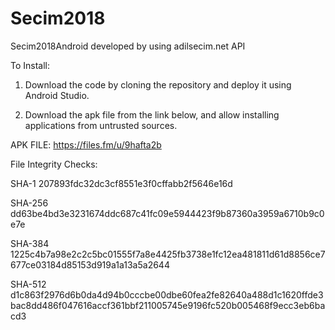 # Secim2018
Secim2018Android developed by using adilsecim.net API

To Install:

1. Download the code by cloning the repository and deploy it using Android Studio.

2. Download the apk file from the link below, and allow installing applications from untrusted sources.

APK FILE: https://files.fm/u/9hafta2b

File Integrity Checks:

SHA-1	207893fdc32dc3cf8551e3f0cffabb2f5646e16d

SHA-256	dd63be4bd3e3231674ddc687c41fc09e5944423f9b87360a3959a6710b9c0e7e

SHA-384	1225c4b7a98e2c2c5bc01555f7a8e4425fb3738e1fc12ea481811d61d8856ce7677ce03184d85153d919a1a13a5a2644

SHA-512	d1c863f2976d6b0da4d94b0cccbe00dbe60fea2fe82640a488d1c1620ffde3bac8dd486f047616accf361bbf211005745e9196fc520b005468f9ecc3eb6bacd3

